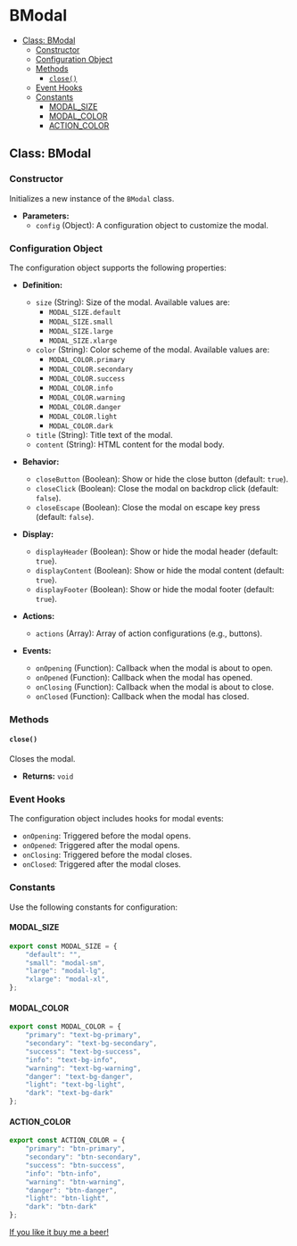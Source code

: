 # BModal

- [Class: BModal](#class-bmodal)
  * [Constructor](#constructor)
  * [Configuration Object](#configuration-object)
  * [Methods](#methods)
    + [`close()`](#close)
  * [Event Hooks](#event-hooks)
  * [Constants](#constants)
    + [MODAL_SIZE](#modal_size)
    + [MODAL_COLOR](#modal_color)
    + [ACTION_COLOR](#action_color)

## Class: BModal

### Constructor

Initializes a new instance of the `BModal` class.

- **Parameters:**
  - `config` (Object): A configuration object to customize the modal.

### Configuration Object

The configuration object supports the following properties:

- **Definition:**
  - `size` (String): Size of the modal. Available values are:
    - `MODAL_SIZE.default`
    - `MODAL_SIZE.small`
    - `MODAL_SIZE.large`
    - `MODAL_SIZE.xlarge`
  - `color` (String): Color scheme of the modal. Available values are:
    - `MODAL_COLOR.primary`
    - `MODAL_COLOR.secondary`
    - `MODAL_COLOR.success`
    - `MODAL_COLOR.info`
    - `MODAL_COLOR.warning`
    - `MODAL_COLOR.danger`
    - `MODAL_COLOR.light`
    - `MODAL_COLOR.dark`
  - `title` (String): Title text of the modal.
  - `content` (String): HTML content for the modal body.

- **Behavior:**
  - `closeButton` (Boolean): Show or hide the close button (default: `true`).
  - `closeClick` (Boolean): Close the modal on backdrop click (default: `false`).
  - `closeEscape` (Boolean): Close the modal on escape key press (default: `false`).

- **Display:**
  - `displayHeader` (Boolean): Show or hide the modal header (default: `true`).
  - `displayContent` (Boolean): Show or hide the modal content (default: `true`).
  - `displayFooter` (Boolean): Show or hide the modal footer (default: `true`).

- **Actions:**
  - `actions` (Array): Array of action configurations (e.g., buttons).

- **Events:**
  - `onOpening` (Function): Callback when the modal is about to open.
  - `onOpened` (Function): Callback when the modal has opened.
  - `onClosing` (Function): Callback when the modal is about to close.
  - `onClosed` (Function): Callback when the modal has closed.

### Methods

#### `close()`

Closes the modal.

- **Returns:** `void`

### Event Hooks

The configuration object includes hooks for modal events:

- `onOpening`: Triggered before the modal opens.
- `onOpened`: Triggered after the modal opens.
- `onClosing`: Triggered before the modal closes.
- `onClosed`: Triggered after the modal closes.

### Constants

Use the following constants for configuration:

#### MODAL_SIZE

```javascript
export const MODAL_SIZE = {
    "default": "",
    "small": "modal-sm",
    "large": "modal-lg",
    "xlarge": "modal-xl",
};
```

#### MODAL_COLOR

```javascript
export const MODAL_COLOR = {
    "primary": "text-bg-primary",
    "secondary": "text-bg-secondary",
    "success": "text-bg-success",
    "info": "text-bg-info",
    "warning": "text-bg-warning",
    "danger": "text-bg-danger",
    "light": "text-bg-light",
    "dark": "text-bg-dark"
};
```

#### ACTION_COLOR

```javascript
export const ACTION_COLOR = {
    "primary": "btn-primary",
    "secondary": "btn-secondary",
    "success": "btn-success",
    "info": "btn-info",
    "warning": "btn-warning",
    "danger": "btn-danger",
    "light": "btn-light",
    "dark": "btn-dark"
};
```

<a href="https://www.paypal.com/donate/?business=CSQRVLE2D43NU&no_recurring=0&item_name=Buy+me+a+beer%21&currency_code=USD">If you like it buy me a beer!</a>